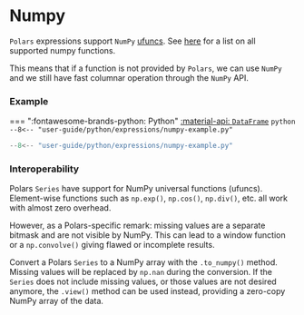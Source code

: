 # Numpy 

`Polars` expressions support `NumPy` [ufuncs](https://numpy.org/doc/stable/reference/ufuncs.html). See [here](https://numpy.org/doc/stable/reference/ufuncs.html#available-ufuncs)
for a list on all supported numpy functions.

This means that if a function is not provided by `Polars`, we can use `NumPy` and we still have fast columnar operation through the `NumPy` API.

### Example

=== ":fontawesome-brands-python: Python"
    [:material-api:  `DataFrame`](https://pola-rs.github.io/polars/py-polars/html/reference/dataframe/index.html)
    ``` python
    --8<-- "user-guide/python/expressions/numpy-example.py"
    ```


```python exec="on" result="text" session="user-guide/numpy"
--8<-- "user-guide/python/expressions/numpy-example.py"
```

### Interoperability

Polars `Series` have support for NumPy universal functions (ufuncs). Element-wise functions such as `np.exp()`, `np.cos()`, `np.div()`, etc. all work with almost zero overhead.

However, as a Polars-specific remark: missing values are a separate bitmask and are not visible by NumPy. This can lead to a window function or a `np.convolve()` giving flawed or incomplete results.

Convert a Polars `Series` to a NumPy array with the `.to_numpy()` method. Missing values will be replaced by `np.nan` during the conversion. If the `Series` does not include missing values, or those values are not desired anymore, the `.view()` method can be used instead, providing a zero-copy NumPy array of the data.
